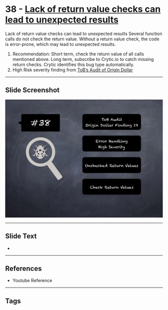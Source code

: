 
# 38 - [Lack of return value checks can lead to unexpected results](./Lack%20of%20return%20value%20checks%20can%20lead%20to%20unexpected%20results.md)

Lack of return value checks can lead to unexpected results Several function calls do not check the return value. Without a return value check, the code is error-prone, which may lead to unexpected results.


1.  Recommendation: Short term, check the return value of all calls mentioned above. Long term, subscribe to Crytic.io to catch missing return checks. Crytic identifies this bug type automatically.
2.  High Risk severity finding from [ToB’s Audit of Origin Dollar](https://github.com/trailofbits/publications/blob/master/reviews/OriginDollar.pdf)


___
## Slide Screenshot
![038.png](../../images/7.%20Audit%20Findings%20101/038.png)
___
## Slide Text
- 
___
## References
- Youtube Reference
___
## Tags
